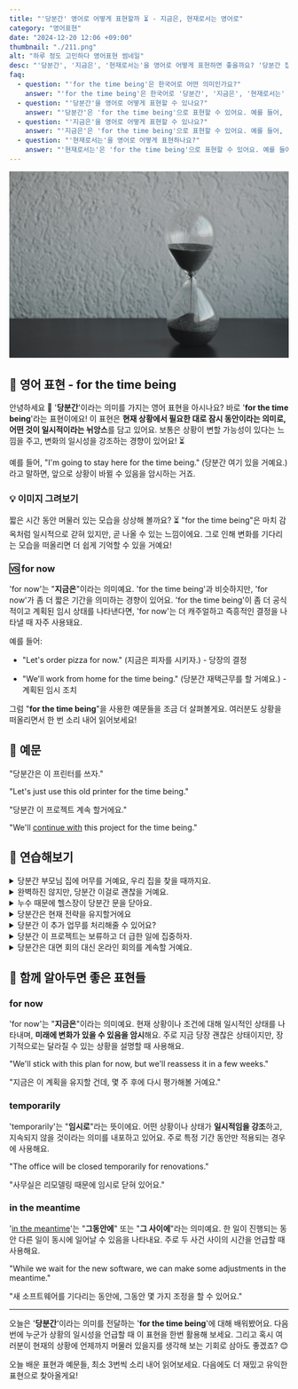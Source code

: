 ```yaml
---
title: "'당분간' 영어로 어떻게 표현할까 ⏳ - 지금은, 현재로서는 영어로"
category: "영어표현"
date: "2024-12-20 12:06 +09:00"
thumbnail: "./211.png"
alt: "하루 정도 고민하다 영어표현 썸네일"
desc: "'당분간', '지금은', '현재로서는'을 영어로 어떻게 표현하면 좋을까요? '당분간 집에서 일할 거야', '지금은 이 일에 집중할 거야', '현재로서는 계획이 없어' 등을 영어로 표현하는 법을 배워봅시다. 다양한 예문을 통해서 연습하고 본인의 표현으로 만들어 보세요."
faq:
  - question: "'for the time being'은 한국어로 어떤 의미인가요?"
    answer: "'for the time being'은 한국어로 '당분간', '지금은', '현재로서는' 등으로 번역될 수 있습니다. 어떤 상황이나 상태가 계속될 것임을 나타낼 때 사용해요."
  - question: "'당분간'을 영어로 어떻게 표현할 수 있나요?"
    answer: "'당분간'은 'for the time being'으로 표현할 수 있어요. 예를 들어, '당분간 집에서 일할 거야'는 'I'll be working from home for the time being'으로 말할 수 있어요."
  - question: "'지금은'을 영어로 어떻게 표현할 수 있나요?"
    answer: "'지금은'은 'for the time being'으로 표현할 수 있어요. 예를 들어, '지금은 이 일에 집중할 거야'는 'I'll focus on this for the time being'으로 말할 수 있어요."
  - question: "'현재로서는'을 영어로 어떻게 표현하나요?"
    answer: "'현재로서는'은 'for the time being'으로 표현할 수 있어요. 예를 들어, '현재로서는 계획이 없어'는 'I don't have any plans for the time being'으로 표현할 수 있어요."
---
```


![투명한 모래시계, 어두운 배경](./211-1.jpg)

## 🌟 영어 표현 - for the time being

안녕하세요 👋 '**당분간**'이라는 의미를 가지는 영어 표현을 아시나요? 바로 '**for the time being**'라는 표현이에요! 이 표현은 **현재 상황에서 필요한 대로 잠시 동안이라는 의미로, 어떤 것이 일시적이라는 뉘앙스**를 담고 있어요. 보통은 상황이 변할 가능성이 있다는 느낌을 주고, 변화의 일시성을 강조하는 경향이 있어요! ⏳

예를 들어, "I'm going to stay here for the time being." (당분간 여기 있을 거예요.)라고 말하면, 앞으로 상황이 바뀔 수 있음을 암시하는 거죠.

<ins class="adsbygoogle"
     style="display:block"
     data-ad-client="ca-pub-1465612013356152"
     data-ad-slot="2106896038"
     data-ad-format="auto"
     data-full-width-responsive="true"></ins>

<script>
     (adsbygoogle = window.adsbygoogle || []).push({});
</script>

### 💡 이미지 그려보기

짧은 시간 동안 머물러 있는 모습을 상상해 볼까요? ⏳ "for the time being"은 마치 감옥처럼 일시적으로 갇혀 있지만, 곧 나올 수 있는 느낌이에요. 그로 인해 변화를 기다리는 모습을 떠올리면 더 쉽게 기억할 수 있을 거예요!

### 🆚 for now

'for now'는 "**지금은**"이라는 의미예요. 'for the time being'과 비슷하지만, 'for now'가 좀 더 짧은 기간을 의미하는 경향이 있어요. 'for the time being'이 좀 더 공식적이고 계획된 임시 상태를 나타낸다면, 'for now'는 더 캐주얼하고 즉흥적인 결정을 나타낼 때 자주 사용돼요.

예를 들어:

- "Let's order pizza for now." (지금은 피자를 시키자.) - 당장의 결정

- "We'll work from home for the time being." (당분간 재택근무를 할 거예요.) - 계획된 임시 조치

그럼 "**for the time being**"을 사용한 예문들을 조금 더 살펴볼게요. 여러분도 상황을 떠올리면서 한 번 소리 내어 읽어보세요!

## 📖 예문

"당분간은 이 프린터를 쓰자."

"Let's just use this old printer for the time being."

"당분간 이 프로젝트 계속 할거에요."

"We'll [continue with](/blog/in-english/233.continue-with/) this project for the time being."

## 💬 연습해보기

<details>
<summary>당분간 부모님 집에 머무를 거예요, 우리 집을 찾을 때까지요.</summary>
<span>We'll stay at my parents' house for the time being until we find our own place.</span>
</details>

<details>
<summary>완벽하진 않지만, 당분간 이걸로 괜찮을 거예요.</summary>
<span>I know it's not ideal, but this will have to do for the time being.</span>
</details>

<details>
<summary>누수 때문에 헬스장이 당분간 문을 닫아요.</summary>
<span>The gym is closed for the time being because of a water leak.</span>
</details>

<details>
<summary>당분간은 현재 전략을 유지할거에요</summary>
<span>For the time being, we'll <a href="/blog/vocab-1/015.stick-to/">stick to</a> our current strategy.</span>
</details>

<details>
<summary>당분간 이 추가 업무를 처리해줄 수 있어요?</summary>
<span>Can you handle these extra tasks for the time being?.</span>
</details>

<details>
<summary>당분간 이 프로젝트는 보류하고 더 급한 일에 집중하자.</summary>
<span>Let's put this project on hold for the time being and <a href="/blog/in-english/186.focus-on/"> focus on</a> more urgent matters.</span>
</details>

<details>
<summary>당분간은 대면 회의 대신 온라인 회의를 계속할 거예요.</summary>
<span>For the time being, we'll continue with online meetings instead of <a person href="/blog/in-english/070.in-person/">in-person</a> ones.</span>
</details>

## 🤝 함께 알아두면 좋은 표현들

### for now

'for now'는 "**지금은**"이라는 의미예요. 현재 상황이나 조건에 대해 일시적인 상태를 나타내며, **미래에 변화가 있을 수 있음을 암시**해요. 주로 지금 당장 괜찮은 상태이지만, 장기적으로는 달라질 수 있는 상황을 설명할 때 사용해요.

"We'll stick with this plan for now, but we'll reassess it in a few weeks."

"지금은 이 계획을 유지할 건데, 몇 주 후에 다시 평가해볼 거예요."

### temporarily

'temporarily'는 "**임시로**"라는 뜻이에요. 어떤 상황이나 상태가 **일시적임을 강조**하고, 지속되지 않을 것이라는 의미를 내포하고 있어요. 주로 특정 기간 동안만 적용되는 경우에 사용해요.

"The office will be closed temporarily for renovations."

"사무실은 리모델링 때문에 임시로 닫혀 있어요."

### in the meantime

'[in the meantime](/blog/그러는-동안-영어표현/)'는 "**그동안에**" 또는 "**그 사이에**"라는 의미예요. 한 일이 진행되는 동안 다른 일이 동시에 일어날 수 있음을 나타내요. 주로 두 사건 사이의 시간을 언급할 때 사용해요.

"While we wait for the new software, we can make some adjustments in the meantime."

"새 소프트웨어를 기다리는 동안에, 그동안 몇 가지 조정을 할 수 있어요."

---

오늘은 '**당분간**'이라는 의미를 전달하는 '**for the time being**'에 대해 배워봤어요. 다음번에 누군가 상황의 일시성을 언급할 때 이 표현을 한번 활용해 보세요. 그리고 혹시 여러분이 현재의 상황에 언제까지 머물러 있을지를 생각해 보는 기회로 삼아도 좋겠죠? 😊

오늘 배운 표현과 예문들, 최소 3번씩 소리 내어 읽어보세요. 다음에도 더 재밌고 유익한 표현으로 찾아올게요!

